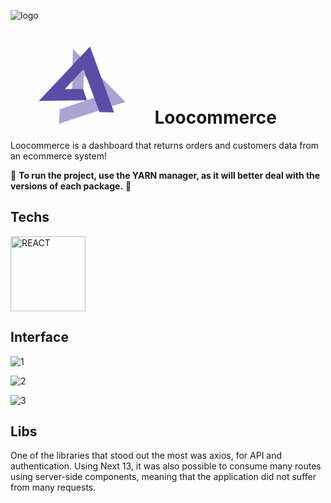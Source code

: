 ![logo](https://github.com/davi-souza2001/loocommerce/assets/77704994/bf319831-7fdb-4636-a8cb-6c68b575aa3b)<html>   
<h1>
   <svg xmlns="http://www.w3.org/2000/svg" width="223.879" height="126.036" viewBox="0 0 263.879 226.036">
  <g id="Grupo_2989" data-name="Grupo 2989" transform="translate(-2138.142 -9398.979)">
    <path id="Caminho_889" data-name="Caminho 889" d="M0,142.6l137.841,10.152-8.474-32.9-51.876-4.53L135.863,62.6,170.71,189.221l41.717,5L159.913,0Z" transform="matrix(0.996, -0.087, 0.087, 0.996, 2138.142, 9417.494)" fill="#5b4da7"/>
    <path id="Caminho_890" data-name="Caminho 890" d="M0,142.6l137.841,10.152-8.474-32.9-51.876-4.53L135.863,62.6,170.71,189.221l41.717,5L159.913,0Z" transform="translate(2390.903 9402.716) rotate(87)" fill="#5b4da7" opacity="0.5"/>
  </g>
</svg> Loocommerce
</h1>





Loocommerce is a dashboard that returns orders and customers data from an ecommerce system!

🚨 **To run the project, use the YARN manager, as it will better deal with the versions of each package.** 🚨 

## Techs
<div>
    <img alt="REACT" width="120" src="https://img.shields.io/badge/next.js-fff?style=for-the-badge&logo=next.js&logoColor=black"/>
 </div>
 

## Interface

![1](https://github.com/davi-souza2001/loocommerce/assets/77704994/8e7f87cb-fed5-403f-baa0-dab92d19ef6a)

![2](https://github.com/davi-souza2001/loocommerce/assets/77704994/5ab276d6-a51f-4ffe-890c-4fc4a693821d)

![3](https://github.com/davi-souza2001/loocommerce/assets/77704994/2fa734c9-2d56-4486-a69a-13d457836827)


## Libs
One of the libraries that stood out the most was axios, for API and authentication. Using Next 13, it was also possible to consume many routes using server-side components, meaning that the application did not suffer from many requests.




</html>   
